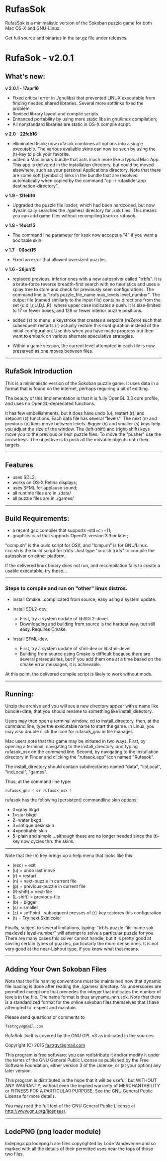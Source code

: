 # RufasSok
RufasSok is a minimalistic version of the Sokoban puzzle game for both Mac OS-X and GNU-Linux.

Get full source and binaries in the tar.gz file under releases.


# RufaSok - v2.0.1

## What's new:


**v 2.0.1 - 17apr16**

* Fixed critical error in ./gnulibs/ that prevented LINUX executable from finding needed shared libraries.  Several more softlinks fixed the problem.
* Revised library layout and compile scripts.
* Enhanced portability by using more static libs in gnu/linux compilation;
* All nonstandard libraries are static in OS-X compile script.


**v 2.0 - 22feb16**

* elliminated ksok;  now rufasok combines all options into a single executable.  The various available skins can now be seen by using the (t)-key to pick your favorite.
* added a Mac binary bundle that acts much more like a typical Mac App.  This app is delivered in the installation directory, but could be moved elsewhere, such as your personal Applications directory.  Note that there are some soft [symbolic] links in the bundle that are resolved automatically when copied by the command "cp -r rufaslider.app destination-directory".


**v 1.9 - 12feb16**

* Upgraded the puzzle file loader, which had been hardcoded, but now dynamically searches the ./games/ directory for .sok files.  This means you can add game files without recompiling ksok or rufasok.


**v 1.8 - 14oct15**

 * The command line parameter for ksok now accepts a "4" if you want a pooltable skin.

**v 1.7 - 06oct15**

 * Fixed an error that allowed oversized puzzles.

**v 1.6 - 26jun15**

* replaced previous, inferior ones with a new autosolver called "trbfs".  It is a brute-force reverse breadth-first search with no heuristics and uses a splay tree to store and check for previously seen configurations.  The command line is "trbfs puzzle_file_name max_levels level_number".  The output file (named similarly to the input file) contains directions from the set {u,d,l,r,U,D,L,R}, where upper case indicates a push.  It is size-limited to 17 or fewer boxes, and 128 or fewer interior puzzle positions.

* added (z) to menu, a keystroke that creates a setpoint (reZero) such that subsequent restarts (r) actually restore this configuration instead of the initial configuration.  Use this when you have made progress but then want to embark on various alternate speculative strategies.

* Within a game session, the current level attempted in each file is now preserved as one moves between files.


-----------------------------------------------------------------

## RufaSok Introduction

This is a minimalistic version of the Sokoban puzzle game.  It uses data in a format that is found on the internet, perhaps requiring a bit of editting.

The beauty of this implementation is that it is fully OpenGL 3.3 core profile, and uses no OpenGL-deprecated functions.

It has few embellishments, but it does have undo (u), restart (r), and setpoint (z) functions.  Each data file has several "levels".  The next (n) and previous (p) keys move between levels.  Bigger (b) and smaller (s) keys help you adjust the size of the window.  The (left-shift) and (right-shift) keys move you to the previous or next puzzle files.  To move the "pusher" use the arrow keys.  The objective is to push all the movable objects onto their targets.

--------------------------------------------
## Features

* uses SDL2;
* works on OS-X Retina displays;
* uses SFML for applause sound;
* all runtime files are in ./data/
* all puzzle files are in ./games/

----------------------------------------------


## Build Requirements:
* a recent gcc compiler that supports -std=c++11;
* graphics card that supports OpenGL version 3.3 or later;

"ocmp.sh" is the build script for OSX, and "lcmp.sh" is for GNU/Linux.  ccc.sh is the build script for trbfs.  Just type "ccc.sh trbfs" to compile the autosolver on either platform.

If the delivered linux binary does not run, and recompilation fails to create a usable executable, try these...

-------------------------------------------------------
### Steps to compile and run on "other" linux distros.

* Install Cmake...complicated from source, easy using a system update.

* Install SDL2-dev.
	* First, try a system update of libSDL2-devel.
	* Downloading and building from source is the hardest way, but still easy.  Requires Cmake.

* Install SFML-dev.
	* First, try a system update of sfml-dev or libsfml-devel.  
	* Building from source using Cmake is difficult because there are several prerequisites, but if you add them one at a time based on the cmake error messages, it is achievable.

At this point, the delivered compile script is likely to work without mods.

------------------------------------------------

## Running:

Unzip the archive and you will see a new directory appear with a name like bundle+date, that you should rename to something like install_directory.  

Users may then open a terminal window, cd to install_directory, then, at the command line, type the executable name to start the game.  In Linux, you may also double click the icon for rufasok_gnu in file manager.

Mac users note that this game may be initiated in two ways.  First, by opening a terminal, navigating to the install_directory, and typing rufasok_osx on the command line.  Second, by navigating to the installation directory in Finder and clicking the "rufasok.app" icon named "Rufasok".
 

The install_directory should contain subdirectories named "data", "libLocal", "incLocal", "games".


Thus, at the command line type:

	rufasok_gnu ( or rufasok_osx )

rufasok has the following [persistent] commandline skin options:
* 0=gray bkgd
* 1=star bkgd
* 2=water bkgd
* 3=antique desk skin
* 4=pooltable skin
* 5=plain and simple
...although these are no longer needed since the (t)-key now cycles thru the skins.

-----------------------------------------------------------------

Note that the (h) key brings up a help menu that looks like this:

* (esc) = exit
* (u)   = undo last move
* (r)   = restart
* (n)   = next-puzzle in current file
* (p)   = previous-puzzle in current file
* (R-shift) = next-file
* (L-shift) = previous-file
* (b)   = bigger
* (s)   = smaller
* (z)   = setPoint...subsequent presses of (r)-key restores this configuration
* (t)   = Try next Skin color

Finally, subject to several limitations, typing: "trbfs puzzle-file-name.sok maxlevels level-number" will attempt to solve a particular puzzle for you.  There are many cases this solver cannot handle, but it is pretty good at sovling certain types of puzzles, particularly the more dense ones.  It is not very good at the near-Lishout type, if you know what that means.

-----------------------------------------------------------------

## Adding Your Own Sokoban Files

Note that the file naming conventions must be maintained now that dynamic file loading is done after reading the ./games/ directory.  No underscores are permitted except one that precedes the integer that indicates the number of levels in the file.  The name format is thus anyname_nnn.sok.  Note that there is a standardized format for the online sokoban files themselves that I have attempted to respect and maintain.



Please send questions or comments to

	fastrgv@gmail.com



RufaSok itself is covered by the GNU GPL v3 as indicated in the sources:


 Copyright (C) 2015  <fastrgv@gmail.com>

 This program is free software: you can redistribute it and/or modify
 it under the terms of the GNU General Public License as published by
 the Free Software Foundation, either version 3 of the License, or
 (at your option) any later version.

 This program is distributed in the hope that it will be useful,
 but WITHOUT ANY WARRANTY; without even the implied warranty of
 MERCHANTABILITY or FITNESS FOR A PARTICULAR PURPOSE.  See the
 GNU General Public License for more details.

 You may read the full text of the GNU General Public License
 at <http://www.gnu.org/licenses/>.

-------------------------------------------------

## LodePNG (png loader module)
lodepng.cpp lodepng.h
are files copyrighted by Lode Vandevenne and so marked
with all the details of their permitted uses 
near the tops of those two files.

